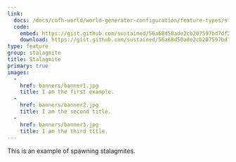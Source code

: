 ```yaml
---
link:
  docs: /docs/cofh-world/world-generator-configuration/feature-types/stalagmite/
  code:
    embed: https://gist.github.com/sustained/56a68d50ade2cb207597bd7df28ecf46.js
    download: https://gist.github.com/sustained/56a68d50ade2cb207597bd7df28ecf46/archive/b7158797acd407d5e8caeb82d007bb4649a7e107.zip
type: feature
group: stalagmite
title: Stalagmite
primary: true
images:
  -
    href: banners/banner1.jpg
    title: I am the first example.
  -
    href: banners/banner2.jpg
    title: I am the second title.
  -
    href: banners/banner3.jpg
    title: I am the third title.
---
```


This is an example of spawning stalagmites.
